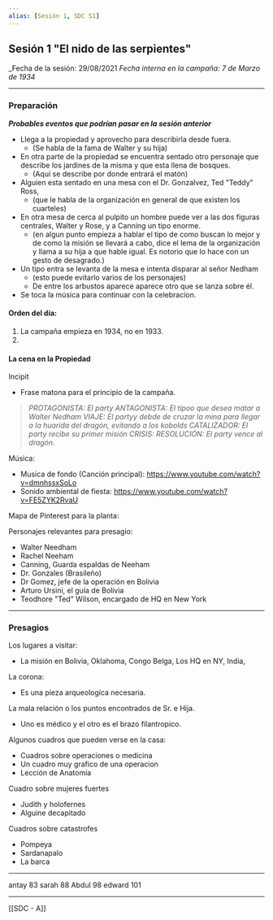 ```yaml
---
alias: [Sesión 1, SDC S1]
---
```


## Sesión 1 "El nido de las serpientes"

_Fecha de la sesión: 29/08/2021
_Fecha interna en la campaña: 7 de Marzo de 1934_

---

### Preparación

***Probables eventos  que podrían pasar en la sesión anterior***
+ Llega a la propiedad y aprovecho para describirla desde fuera. 
	+ (Se habla de la fama de Walter y su hija)
+ En otra parte de la propiedad se encuentra sentado otro personaje que describe los jardines de la misma y que esta llena de bosques.
	+ (Aqui se describe por donde entrará el matón)
+ Alguien esta sentado en una mesa con el Dr. Gonzalvez, Ted "Teddy" Ross, 
	+ (que le habla de la organización en general de que existen los cuarteles) 
+ En otra mesa de cerca al pulpito un hombre puede ver a las dos figuras centrales, Walter y Rose, y a Canning un tipo enorme.
	+ (en algun punto empieza a hablar el tipo de como buscan lo mejor y de como la misión se llevará a cabo, dice el lema de la organización y llama a su hija a que hable igual. Es notorio que lo hace con un gesto de desagrado.)
+ Un tipo entra se levanta de la mesa e intenta disparar al señor Nedham
	+ (esto puede evitarlo varios de los personajes)
	+ De entre los arbustos aparece aparece otro que se lanza sobre él.
+ Se toca la música para continuar con la celebracíon.

#### Orden del día:
1. La campaña empieza en 1934, no en 1933.
2. 

#### La cena en la Propiedad
Incipit
+ Frase matona para el principio de la campaña.

>_PROTAGONISTA: El party_
_ANTAGONISTA: El tipoo que desea matar a Walter Nedham_
_VIAJE: El partyy debde de cruzar la mina para llegar a la huarida del dragón, evitando a los kobolds_
_CATALIZADOR: El party recibe su primer misión_
_CRISIS:_
_RESOLUCIÓN: El party vence al dragón._

Música:
+ Musica de fondo (Canción principal):
https://www.youtube.com/watch?v=dmnhssxSoLo
+ Sonido ambiental de fiesta:
https://www.youtube.com/watch?v=FE5ZYK2RvaU

Mapa de Pinterest para la planta:


Personajes relevantes para presagio:
+ Walter Needham
+ Rachel Neeham
+ Canning, Guarda espaldas de Neeham
+ Dr. Gonzales (Brasileño)
+ Dr Gomez, jefe de la operación en Bolivia
+ Arturo Ursini, el guía de Bolivia
+ Teodhore "Ted" Wilson, encargado de HQ en New York

---

### Presagios
Los lugares a visitar:
+ La misión en Bolivia, Oklahoma, Congo Belga, Los HQ en NY, India, 
	
La corona:
+ Es una pieza arqueologíca necesaria.

La mala relación o los puntos encontrados de Sr. e Hija.
+ Uno es médico y el otro es el brazo filantropico.

Algunos cuadros que pueden verse en la casa:
+ Cuadros sobre operaciones o medicina
+ Un cuadro muy grafico de una operacion
+ Lección de Anatomía

Cuadro sobre mujeres fuertes
+ Judith y holofernes
+ Alguine decapitado

Cuadros sobre catastrofes
+ Pompeya
+ Sardanapalo
+ La barca 

---

antay 83
sarah 88
Abdul 98
edward 101

---

[[SDC - A]]
